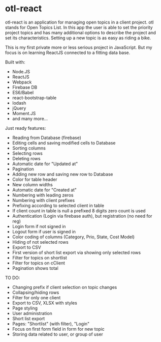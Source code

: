 # otl-react

otl-react is an application for managing open topics in a client project. otl stands for Open Topics List. In this app the user is able to set the priority project topics and has many additional options to describe the project and set its characteristics. Setting up a new topic is as easy as riding a bike.

This is my first private more or less serious project in JavaScript. But my focus is on learning ReactJS connected to a fitting data base.

Built with: 
* Node.JS 
* ReactJS 
* Webpack 
* Firebase DB
* ES6/Babel
* react-bootstrap-table
* lodash
* jQuery
* Moment.JS
* and many more...

Just ready features:
* Reading from Database (firebase)
* Editing cells and saving modified cells to Database
* Sorting columns
* Selecting rows
* Deleting rows
* Automatic date for "Updated at"
* Pagination
* Adding new row and saving new row to Database
* Color for table header
* New column widths
* Automatic date for "Created at"
* Numbering with leading zeros
* Numbering with client prefixes
* Prefixing according to selected client in table
* If client count in table is null a prefixed 8 digits zero count is used
* Authentication (Login via firebase auth), but registration (no need for reg)
* Login form if not signed in
* Logout form if user is signed in
* Color coding of columns (Category, Prio, State, Cost Model)
* Hiding of not selected rows
* Export to CSV
* First version of short list export via showing only selected rows
* Filter for topics on shortlist
* Filter for topics on cClient
* Pagination shows total


TO DO:
* Changing prefix if client selection on topic changes
* Collapsing/hiding rows
* Filter for only one client
* Export to CSV, XLSX with styles
* Page styling
* User administration
* Short list export
* Pages: "Shortlist" (with filter), "Login"
* Focus on first form field in form for new topic
* Storing data related to user, or group of user

